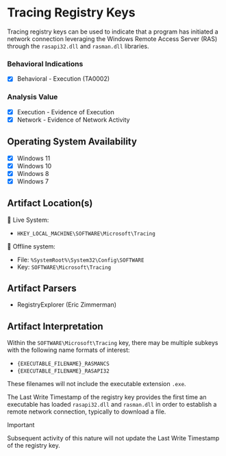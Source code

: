 # Tracing Registry Keys
Tracing registry keys can be used to indicate that a program has initiated a network connection leveraging the Windows Remote Access Server (RAS) through the `rasapi32.dll` and `rasman.dll` libraries.

### Behavioral Indications
 - [x] Behavioral - Execution (TA0002)
 
### Analysis Value
 - [x] Execution - Evidence of Execution
 - [x] Network - Evidence of Network Activity

## Operating System Availability
 - [x] Windows 11
 - [x] Windows 10
 - [x] Windows 8
 - [x] Windows 7

## Artifact Location(s)
🔋 Live System:
- `HKEY_LOCAL_MACHINE\SOFTWARE\Microsoft\Tracing`

🔌 Offline system:
- File: `%SystemRoot%\System32\Config\SOFTWARE`
- Key: `SOFTWARE\Microsoft\Tracing`

## Artifact Parsers
 - RegistryExplorer (Eric Zimmerman)

## Artifact Interpretation
Within the `SOFTWARE\Microsoft\Tracing` key, there may be multiple subkeys with the following name formats of interest:

 - `{EXECUTABLE_FILENAME}_RASMANCS`
 - `{EXECUTABLE_FILENAME}_RASAPI32`

These filenames will not include the executable extension `.exe`.

The Last Write Timestamp of the registry key provides the first time an executable has loaded `rasapi32.dll` and `rasman.dll` in order to establish a remote network connection, typically to download a file. 

> [!IMPORTANT]
> Subsequent activity of this nature will not update the Last Write Timestamp of the registry key.